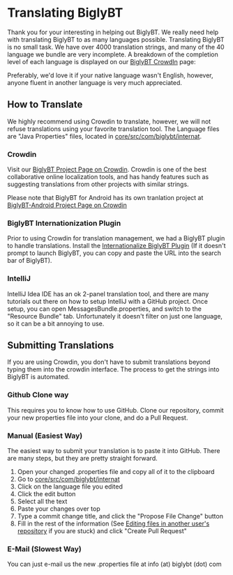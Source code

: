 # Translating BiglyBT

Thank you for your interesting in helping out BiglyBT.  We really need help with translating BiglyBT to as many languages possible.  Translating BiglyBT is no small task.  We have over 4000 translation strings, and many of the 40 language we bundle are very incomplete.  A breakdown of the completion level of each language is displayed on our [BiglyBT CrowdIn](https://crowdin.com/project/biglybt) page:

Preferably, we'd love it if your native language wasn't English, however, anyone fluent in another language is very much appreciated.

## How to Translate

We highly recommend using Crowdin to translate, however, we will not refuse translations using your favorite translation tool.
The Language files are "Java Properties" files, located in [core/src/com/biglybt/internat](core/src/com/biglybt/internat).  

### Crowdin

Visit our [BiglyBT Project Page on Crowdin](https://crowdin.com/project/BiglyBT).  Crowdin is one of the best collaborative online localization tools, and has handy features such as suggesting translations from other projects with similar strings.

Please note that BiglyBT for Android has its own tranlation project at [BiglyBT-Android Project Page on Crowdin](https://crowdin.com/project/biglybt-android)


### BiglyBT Internationization Plugin

Prior to using Crowdin for translation management, we had a BiglyBT plugin to handle translations.  Install the [Internationalize BiglyBT Plugin](https://plugins.biglybt.com/#i18nAZ) (If it doesn't prompt to launch BiglyBT, you can copy and paste the URL into the search bar of BiglyBT).

### IntelliJ

IntelliJ Idea IDE has an ok 2-panel translation tool, and there are many tutorials out there on how to setup IntelliJ with a GitHub project.  Once setup, you can open MessagesBundle.properties, and switch to the "Resource Bundle" tab.  Unfortunately it doesn't filter on just one language, so it can be a bit annoying to use.

## Submitting Translations

If you are using Crowdin, you don't have to submit translations beyond typing them into the crowdin interface.  The process to get the strings into BiglyBT is automated.

### Github Clone way

This requires you to know how to use GitHub.  Clone our repository, commit your new properties file into your clone, and do a Pull Request.

### Manual (Easiest Way)

The easiest way to submit your translation is to paste it into GitHub.  There are many steps, but they are pretty straight forward.

1. Open your changed .properties file and copy all of it to the clipboard
1. Go to [core/src/com/biglybt/internat](core/src/com/biglybt/internat)
1. Click on the language file you edited
1. Click the edit button
1. Select all the text
1. Paste your changes over top
1. Type a commit change title, and click the "Propose File Change" button
1. Fill in the rest of the information (See [Editing files in another user's repository](https://help.github.com/articles/editing-files-in-another-user-s-repository/) if you are stuck) and click "Create Pull Request"

### E-Mail (Slowest Way)

You can just e-mail us the new .properties file at info (at) biglybt (dot) com
